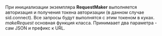 При инициализации экземпляра **RequestMaker** выполняется авторизация и получения токена авторизации (в данном случае sid.connect). Все запросы будут выполнятся с этим токеном в куках.
_makeRequest_ основная функция класса. Принимаает два параметра - сам JSON и префикс к URL.  